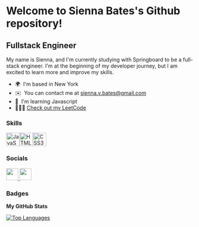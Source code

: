 Welcome to Sienna Bates's Github repository! [](https://user-images.githubusercontent.com/18350557/176309783-0785949b-9127-417c-8b55-ab5a4333674e.gif)
====================================================================================================================================

Fullstack Engineer
------------------

My name is Sienna, and I'm currently studying with Springboard to be a full-stack engineer. I'm at the beginning of my developer journey, but I am excited to learn more and improve my skills. 

* 🌍  I'm based in New York
* ✉️  You can contact me at [sienna.v.bates@gmail.com](mailto:sienna.v.bates@gmail.com)
* 🧠  I'm learning Javascript
* 👩🏽‍💻  [Check out my LeetCode](https://leetcode.com/siennabee/)

### Skills


<p align="left">
<a href="https://developer.mozilla.org/en-US/docs/Web/JavaScript" target="_blank" rel="noreferrer"><img src="https://raw.githubusercontent.com/danielcranney/readme-generator/main/public/icons/skills/javascript-colored.svg" width="36" height="36" alt="JavaScript" /></a><a href="https://developer.mozilla.org/en-US/docs/Glossary/HTML5" target="_blank" rel="noreferrer"><img src="https://raw.githubusercontent.com/danielcranney/readme-generator/main/public/icons/skills/html5-colored.svg" width="36" height="36" alt="HTML5" /></a><a href="https://www.w3.org/TR/CSS/#css" target="_blank" rel="noreferrer"><img src="https://raw.githubusercontent.com/danielcranney/readme-generator/main/public/icons/skills/css3-colored.svg" width="36" height="36" alt="CSS3" /></a>
</p>


### Socials

<p align="left"> <a href="https://www.github.com/siennabee" target="_blank" rel="noreferrer"> <picture> <source media="(prefers-color-scheme: dark)" srcset="https://raw.githubusercontent.com/danielcranney/readme-generator/main/public/icons/socials/github-dark.svg" /> <source media="(prefers-color-scheme: light)" srcset="https://raw.githubusercontent.com/danielcranney/readme-generator/main/public/icons/socials/github.svg" /> <img src="https://raw.githubusercontent.com/danielcranney/readme-generator/main/public/icons/socials/github.svg" width="32" height="32" /> </picture> </a> <a href="https://www.linkedin.com/in/https://www.linkedin.com/in/siennabates/" target="_blank" rel="noreferrer"> <picture> <source media="(prefers-color-scheme: dark)" srcset="https://raw.githubusercontent.com/danielcranney/readme-generator/main/public/icons/socials/linkedin-dark.svg" /> <source media="(prefers-color-scheme: light)" srcset="https://raw.githubusercontent.com/danielcranney/readme-generator/main/public/icons/socials/linkedin.svg" /> <img src="https://raw.githubusercontent.com/danielcranney/readme-generator/main/public/icons/socials/linkedin.svg" width="32" height="32" /> </picture> </a></p>

### Badges

<b>My GitHub Stats</b>

<a href="https://github.com/siennabee" align="left"><img src="https://github-readme-stats.vercel.app/api/top-langs/?username=siennabee&langs_count=10&title_color=a855f7&text_color=64748b&icon_color=ec4899&bg_color=ffffff&hide_border=true&locale=en&custom_title=Top%20%Languages" alt="Top Languages" /></a>
